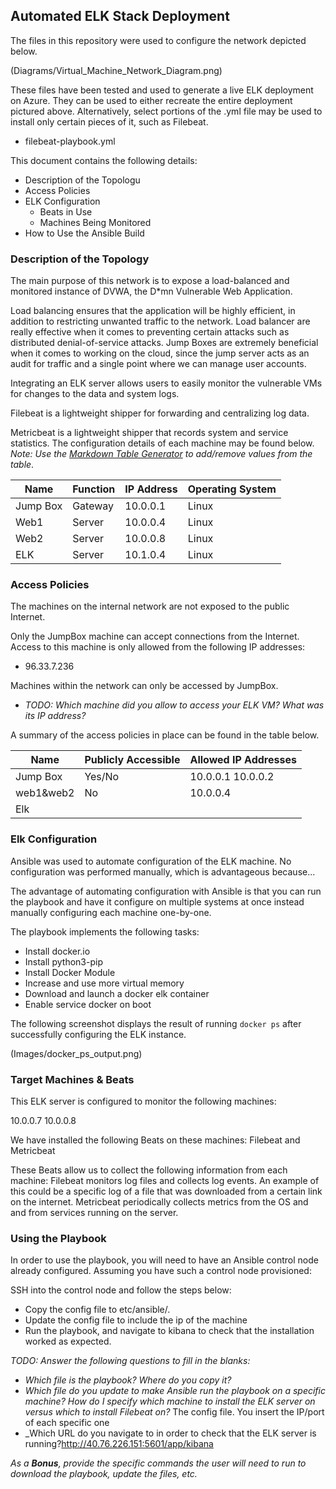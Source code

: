 ## Automated ELK Stack Deployment

The files in this repository were used to configure the network depicted below.

(Diagrams/Virtual_Machine_Network_Diagram.png)

These files have been tested and used to generate a live ELK deployment on Azure. They can be used to either recreate the entire deployment pictured above. Alternatively, select portions of the .yml file may be used to install only certain pieces of it, such as Filebeat.

  - filebeat-playbook.yml

This document contains the following details:
- Description of the Topologu
- Access Policies
- ELK Configuration
  - Beats in Use
  - Machines Being Monitored
- How to Use the Ansible Build


### Description of the Topology

The main purpose of this network is to expose a load-balanced and monitored instance of DVWA, the D*mn Vulnerable Web Application.

Load balancing ensures that the application will be highly efficient, in addition to restricting unwanted traffic to the network.
Load balancer are really effective when it comes to preventing certain attacks such as distributed denial-of-service attacks. Jump Boxes are extremely beneficial when
it comes to working on the cloud, since the jump server acts as an audit for traffic and a single point where we can manage user accounts.

Integrating an ELK server allows users to easily monitor the vulnerable VMs for changes to the data and system logs.

Filebeat is a lightweight shipper for forwarding and centralizing log data.

Metricbeat is a lightweight shipper that records system and service statistics.
The configuration details of each machine may be found below.
_Note: Use the [Markdown Table Generator](http://www.tablesgenerator.com/markdown_tables) to add/remove values from the table_.

| Name     | Function | IP Address | Operating System |
|----------|----------|------------|------------------|
| Jump Box | Gateway  | 10.0.0.1   | Linux            |
| Web1     | Server   | 10.0.0.4   | Linux            |
| Web2     | Server   | 10.0.0.8   | Linux            |
| ELK      | Server   | 10.1.0.4   | Linux            |

### Access Policies

The machines on the internal network are not exposed to the public Internet. 

Only the JumpBox machine can accept connections from the Internet. Access to this machine is only allowed from the following IP addresses:
- 96.33.7.236

Machines within the network can only be accessed by JumpBox.
- _TODO: Which machine did you allow to access your ELK VM? What was its IP address?_

A summary of the access policies in place can be found in the table below.

| Name     | Publicly Accessible | Allowed IP Addresses |
|----------|---------------------|----------------------|
| Jump Box | Yes/No              | 10.0.0.1 10.0.0.2    |
| web1&web2| No                  | 10.0.0.4             |
| Elk      |                     |                      |

### Elk Configuration

Ansible was used to automate configuration of the ELK machine. No configuration was performed manually, which is advantageous because...

The advantage of automating configuration with Ansible is that you can run the playbook and have it configure on multiple systems at once instead manually configuring each machine one-by-one. 

The playbook implements the following tasks:
- Install docker.io
- Install python3-pip
- Install Docker Module
- Increase and use more virtual memory
- Download and launch a docker elk container
- Enable service docker on boot

The following screenshot displays the result of running `docker ps` after successfully configuring the ELK instance.

(Images/docker_ps_output.png)

### Target Machines & Beats
This ELK server is configured to monitor the following machines:

10.0.0.7
10.0.0.8

We have installed the following Beats on these machines:
Filebeat and Metricbeat

These Beats allow us to collect the following information from each machine:
Filebeat monitors log files and collects log events. An example of this could be a specific log of a file that was downloaded from a certain link on the internet. 
Metricbeat periodically collects metrics from the OS and and from services running on the server.

### Using the Playbook
In order to use the playbook, you will need to have an Ansible control node already configured. Assuming you have such a control node provisioned: 

SSH into the control node and follow the steps below:
- Copy the config file to etc/ansible/.
- Update the config file to include the ip of the machine
- Run the playbook, and navigate to kibana to check that the installation worked as expected.

_TODO: Answer the following questions to fill in the blanks:_
- _Which file is the playbook? Where do you copy it?_ 
- _Which file do you update to make Ansible run the playbook on a specific machine? How do I specify which machine to install the ELK server on versus which to install Filebeat on?_ The config file. You insert the IP/port of each specific one
- _Which URL do you navigate to in order to check that the ELK server is running?http://40.76.226.151:5601/app/kibana

_As a **Bonus**, provide the specific commands the user will need to run to download the playbook, update the files, etc._
